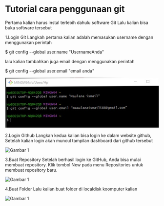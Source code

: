 # Tutorial cara penggunaan git

Pertama kalian harus instal terlebih dahulu software Git Lalu kalian bisa buka software tersebut

1.Login Git
Langkah pertama kalian adalah memasukan username dengan menggunakan perintah

$ git config --global user.name "UsernameAnda"

lalu kalian tambahkan juga email dengan menggunakan perintah

$ git config --global user.email "email anda"


![Gambar 1](screenshot/ss1.png)

2.Login Github
Langkah kedua kalian bisa login ke dalam website github, Setelah kalian login akan muncul tampilan dashboard dari github tersebut

![Gambar 1](screenshot/ss3.png)

3.Buat Repository
Setelah berhasil login ke GitHub, Anda bisa mulai membuat repository. Klik tombol New pada menu Repositories untuk membuat repository baru.

![Gambar 1](screenshot/ss4.png)

4.Buat Folder
Lalu kalian buat folder di localdisk koomputer kalian

![Gambar 1](screenshot/ss5.png)
